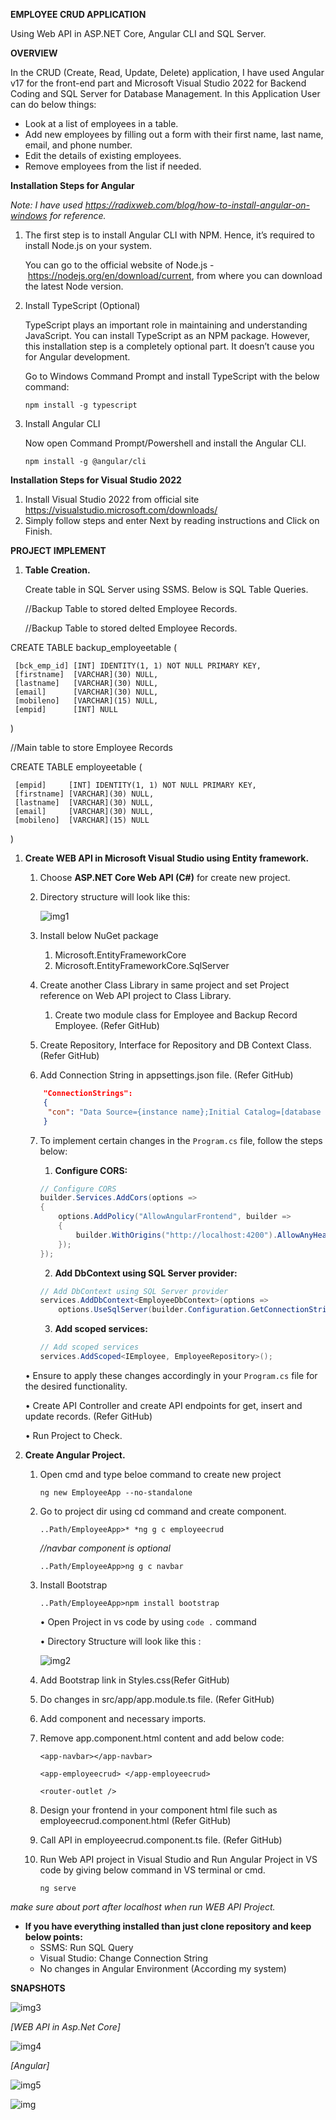 
**EMPLOYEE CRUD APPLICATION**

Using Web API in ASP.NET Core, Angular CLI and SQL Server.

**OVERVIEW**


In the CRUD (Create, Read, Update, Delete) application, I have used Angular v17 for the front-end part and Microsoft Visual Studio 2022 for Backend Coding and SQL Server for Database Management. In this Application User can do below things:

- Look at a list of employees in a table.
- Add new employees by filling out a form with their first name, last name, email, and phone number.
- Edit the details of existing employees.
- Remove employees from the list if needed.

**Installation Steps for Angular**

*Note: I have used <https://radixweb.com/blog/how-to-install-angular-on-windows> for reference.*

1) The first step is to install Angular CLI with NPM. Hence, it’s required to install Node.js on your system.

   You can go to the official website of Node.js - <https://nodejs.org/en/download/current>, from where you can download the latest Node version.

1) Install TypeScript (Optional)

   TypeScript plays an important role in maintaining and understanding JavaScript. You can install TypeScript as an NPM package. However, this installation step is a completely optional part. It doesn’t cause you for Angular development.

    Go to Windows Command Prompt and install TypeScript with the below command:

    ` npm install -g typescript `

1) Install Angular CLI

	Now open Command Prompt/Powershell and install the Angular CLI.

    `npm install -g @angular/cli`

**Installation Steps for Visual Studio 2022**

1) Install Visual Studio 2022 from official site <https://visualstudio.microsoft.com/downloads/>
1) Simply follow steps and enter Next by reading instructions and Click on Finish.



**PROJECT IMPLEMENT**

1) **Table Creation.**

   Create table in SQL Server using SSMS.
   Below is SQL Table Queries.

   //Backup Table to stored delted Employee Records.

   //Backup Table to stored delted Employee Records.
   

CREATE TABLE backup_employeetable
  (
  
     [bck_emp_id] [INT] IDENTITY(1, 1) NOT NULL PRIMARY KEY,
     [firstname]  [VARCHAR](30) NULL,
     [lastname]   [VARCHAR](30) NULL,
     [email]      [VARCHAR](30) NULL,
     [mobileno]   [VARCHAR](15) NULL,
     [empid]      [INT] NULL
  )
  
//Main table to store Employee Records

CREATE TABLE employeetable
  (
  
     [empid]     [INT] IDENTITY(1, 1) NOT NULL PRIMARY KEY,
     [firstname] [VARCHAR](30) NULL,
     [lastname]  [VARCHAR](30) NULL,
     [email]     [VARCHAR](30) NULL,
     [mobileno]  [VARCHAR](15) NULL
  ) 


1) **Create WEB API in Microsoft Visual Studio using Entity framework.**
   1. Choose **ASP.NET Core Web API (C#)** for create new project.
   2. Directory structure will look like this:

      ![img1](readme_img/dir_vs.png)

   3. Install below NuGet package
      1. Microsoft.EntityFrameworkCore
      2. Microsoft.EntityFrameworkCore.SqlServer

   4. Create another Class Library in same project and set Project reference on Web API project to Class Library.
      1. Create two module class for Employee and Backup Record Employee. (Refer GitHub)

   5. Create Repository, Interface for Repository and DB Context Class. (Refer GitHub)
   6. Add Connection String in appsettings.json file. (Refer GitHub)

    ```json
        "ConnectionStrings": 
        {
         "con": "Data Source={instance name};Initial Catalog=[database name];Integrated         Security=True"
        }
    ```
    7. To implement certain changes in the `Program.cs` file, follow the steps below:

        1. **Configure CORS:**
        ```csharp
        // Configure CORS
        builder.Services.AddCors(options =>
        {
            options.AddPolicy("AllowAngularFrontend", builder =>
            {
                builder.WithOrigins("http://localhost:4200").AllowAnyHeader().AllowAnyMethod();
            });
        });
        ```

        2. **Add DbContext using SQL Server provider:**
        ```csharp
        // Add DbContext using SQL Server provider
        services.AddDbContext<EmployeeDbContext>(options =>
            options.UseSqlServer(builder.Configuration.GetConnectionString("con")));
        ```

        3. **Add scoped services:**
        ```csharp
        // Add scoped services
        services.AddScoped<IEmployee, EmployeeRepository>();
        ```

    • Ensure to apply these changes accordingly in your `Program.cs` file for the desired functionality.

    • Create API Controller and create API endpoints for get, insert and update records. (Refer GitHub)
    
    • Run Project to Check.

1) **Create Angular Project.**
   1. Open cmd and type beloe command to create new project

      `ng new EmployeeApp --no-standalone`

   2. Go to project dir using cd command and create component.

        `..Path/EmployeeApp>* *ng g c employeecrud`

        *//navbar component is optional*

        `..Path/EmployeeApp>ng g c navbar`
        
    3. Install Bootstrap

        `..Path/EmployeeApp>npm install bootstrap`

        • Open Project in vs code by using `code .` command
        
        • Directory Structure will look like this :

        ![img2](readme_img/vscode_ang.png)


    4. Add Bootstrap link in Styles.css(Refer GitHub)
    5. Do changes in src/app/app.module.ts file. (Refer GitHub)
    6. Add component and necessary imports.
    7. Remove app.component.html content and add below code:

        ```
        <app-navbar></app-navbar>
        
        <app-employeecrud> </app-employeecrud>
        
        <router-outlet />
        ```
    8. Design your frontend in your component html file such as employeecrud.component.html (Refer GitHub)
    9. Call API in employeecrud.component.ts file. (Refer GitHub)
    10. Run Web API project in Visual Studio and Run Angular Project in VS code by giving below command in VS terminal or cmd.

        `ng serve`

*make sure about port after localhost when run WEB API Project.*


- **If you have everything installed than just clone repository and keep below points:**
  - SSMS: Run SQL Query
  - Visual Studio: Change Connection String
  - No changes in Angular Environment (According my system)



**SNAPSHOTS**


![img3](readme_img/api_vs.png)

*[WEB API in Asp.Net Core]*


![img4](readme_img/angular_1.png)

*[Angular]*

![img5](readme_img/angular_2.png)


![img](readme_img/angular_3.png)

